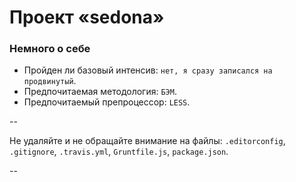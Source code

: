 # Проект «sedona»

### Немного о себе

* Пройден ли базовый интенсив: `нет, я сразу записался на продвинутый`.
* Предпочитаемая методология: `БЭМ`.
* Предпочитаемый препроцессор: `LESS`.

--

Не удаляйте и не обращайте внимание на файлы: `.editorconfig`, `.gitignore`, `.travis.yml`, `Gruntfile.js`, `package.json`.

--
